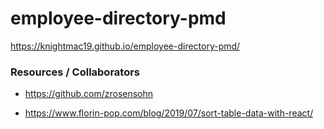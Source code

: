 # employee-directory-pmd 
https://knightmac19.github.io/employee-directory-pmd/



### Resources / Collaborators
- https://github.com/zrosensohn

- https://www.florin-pop.com/blog/2019/07/sort-table-data-with-react/
